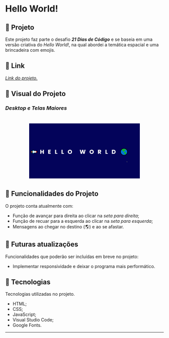 # **Hello World!**

## :triangular_ruler: **Projeto**
Este projeto faz parte o desafio ***21 Dias de Código*** e se baseia em uma versão criativa do *Hello World!*, na qual abordei a temática espacial e uma brincadeira com emojis.

## :link: **Link**
*[Link do projeto.](https://github.com/davsilvam/21diasdecodigo/02)*

## :art: **Visual do Projeto**
### *Desktop e Telas Maiores*

<h1 align="center">
    <img src="img/Apresentação-02.gif" style="width: 70%;">
</h1>

## :rocket: **Funcionalidades do Projeto**
O projeto conta atualmente com:
* Função de avançar para direita ao clicar na *seta para direita*;
* Função de recuar para a esquerda ao clicar na *seta para esquerda*;
* Mensagens ao chegar no destino (:earth_americas:) e ao se afastar.

## :construction: **Futuras atualizações**
Funcionalidades que poderão ser incluídas em breve no projeto:
* Implementar responsividade e deixar o programa mais performático.

## :wrench: **Tecnologias**
Tecnologias utilizadas no projeto.
* HTML;
* CSS;
* JavaScript;
* Visual Studio Code;
* Google Fonts.


---
